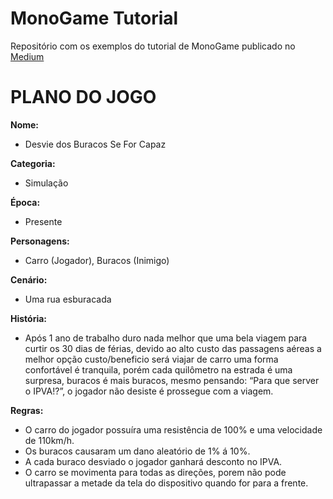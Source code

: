 # MonoGame Tutorial
Repositório com os exemplos do tutorial de MonoGame publicado no [Medium](https://medium.com/@ronildo.souza/monogame-tutorial-parte-1-introdu%C3%A7%C3%A3o-6e1a3f4d973f)

# PLANO DO JOGO

**Nome:**

 - Desvie dos Buracos Se For Capaz

**Categoria:**

- Simulação

**Época:**

- Presente

**Personagens:**

- Carro (Jogador), Buracos (Inimigo)

**Cenário:**

- Uma rua esburacada

**História:**

- Após 1 ano de trabalho duro nada melhor que uma bela viagem para curtir os 30 dias de férias, devido ao alto custo das passagens aéreas a melhor opção custo/beneficio será viajar de carro uma forma confortável é tranquila, porém cada quilômetro  na estrada é uma surpresa, buracos é mais buracos, mesmo pensando: “Para que server o IPVA!?”, o jogador não desiste é prossegue com a viagem.

**Regras:**

- O carro do jogador possuíra uma resistência de 100% e uma velocidade de 110km/h.
- Os buracos causaram um dano aleatório de 1% á 10%.
- A cada buraco desviado o jogador ganhará desconto no IPVA.
- O carro se movimenta para todas as direções, porem não pode ultrapassar a metade da tela do dispositivo quando for para a frente.
